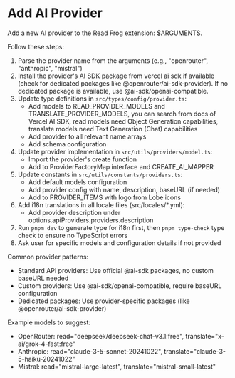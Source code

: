 # Add AI Provider

Add a new AI provider to the Read Frog extension: $ARGUMENTS.

Follow these steps:

1. Parse the provider name from the arguments (e.g., "openrouter", "anthropic", "mistral")
2. Install the provider's AI SDK package from vercel ai sdk if available (check for dedicated packages like @openrouter/ai-sdk-provider). If no dedicated package is available, use @ai-sdk/openai-compatible.
3. Update type definitions in `src/types/config/provider.ts`:
   - Add models to READ_PROVIDER_MODELS and TRANSLATE_PROVIDER_MODELS, you can search from docs of Vercel AI SDK, read models need Object Generation capabilities, translate models need Text Generation (Chat) capabilities
   - Add provider to all relevant name arrays
   - Add schema configuration
4. Update provider implementation in `src/utils/providers/model.ts`:
   - Import the provider's create function
   - Add to ProviderFactoryMap interface and CREATE_AI_MAPPER
5. Update constants in `src/utils/constants/providers.ts`:
   - Add default models configuration
   - Add provider config with name, description, baseURL (if needed)
   - Add to PROVIDER_ITEMS with logo from Lobe icons
6. Add i18n translations in all locale files (src/locales/*.yml):
   - Add provider description under options.apiProviders.providers.description
7. Run `pnpm dev` to generate type for i18n first, then `pnpm type-check` type check to ensure no TypeScript errors
8. Ask user for specific models and configuration details if not provided

Common provider patterns:
- Standard API providers: Use official @ai-sdk packages, no custom baseURL needed
- Custom providers: Use @ai-sdk/openai-compatible, require baseURL configuration
- Dedicated packages: Use provider-specific packages (like @openrouter/ai-sdk-provider)

Example models to suggest:
- OpenRouter: read="deepseek/deepseek-chat-v3.1:free", translate="x-ai/grok-4-fast:free"
- Anthropic: read="claude-3-5-sonnet-20241022", translate="claude-3-5-haiku-20241022"
- Mistral: read="mistral-large-latest", translate="mistral-small-latest"

